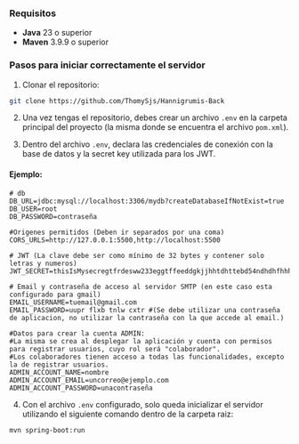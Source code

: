 ### Requisitos

- **Java** 23 o superior  
- **Maven** 3.9.9 o superior

### Pasos para iniciar correctamente el servidor

1. Clonar el repositorio:

```bash
git clone https://github.com/ThomySjs/Hannigrumis-Back
```

2. Una vez tengas el repositorio, debes crear un archivo `.env` en la carpeta principal del proyecto (la misma donde se encuentra el archivo `pom.xml`).

3. Dentro del archivo `.env`, declara las credenciales de conexión con la base de datos y la secret key utilizada para los JWT.

#### Ejemplo:

```env
# db
DB_URL=jdbc:mysql://localhost:3306/mydb?createDatabaseIfNotExist=true
DB_USER=root
DB_PASSWORD=contraseña

#Origenes permitidos (Deben ir separados por una coma)
CORS_URLS=http://127.0.0.1:5500,http://localhost:5500

# JWT (La clave debe ser como mínimo de 32 bytes y contener solo letras y numeros)
JWT_SECRET=thisIsMysecregtfrdesww233eggtffeeddgkjjhhtdhttebd54ndhdhfhhhshs8877465sbbdd

# Email y contraseña de acceso al servidor SMTP (en este caso esta configurado para gmail)
EMAIL_USERNAME=tuemail@gmail.com
EMAIL_PASSWORD=uupr flxb tnlw cxtr #(Se debe utilizar una contraseña de aplicacion, no utilizar la contraseña con la que accede al email.)

#Datos para crear la cuenta ADMIN:
#La misma se crea al desplegar la aplicación y cuenta con permisos para registrar usuarios, cuyo rol será "colaborador".
#Los colaboradores tienen acceso a todas las funcionalidades, excepto la de registrar usuarios.
ADMIN_ACCOUNT_NAME=nombre
ADMIN_ACCOUNT_EMAIL=uncorreo@ejemplo.com
ADMIN_ACCOUNT_PASSWORD=unacontraseña
```

4. Con el archivo `.env` configurado, solo queda inicializar el servidor utilizando el siguiente comando dentro de la carpeta raiz:

```bash
mvn spring-boot:run
```

